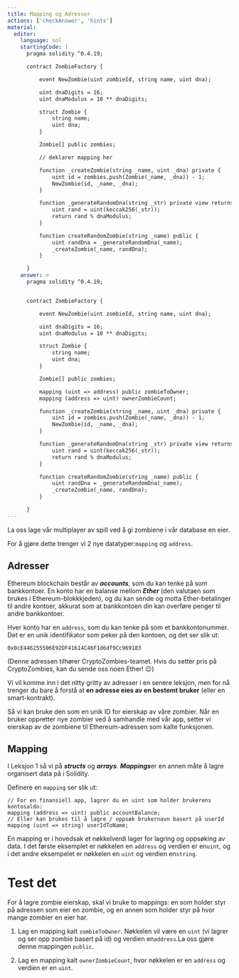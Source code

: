 ```yaml
---
title: Mapping og Adresser
actions: ['checkAnswer', 'hints']
material:
  editor:
    language: sol
    startingCode: |
      pragma solidity ^0.4.19;

      contract ZombieFactory {

          event NewZombie(uint zombieId, string name, uint dna);

          uint dnaDigits = 16;
          uint dnaModulus = 10 ** dnaDigits;

          struct Zombie {
              string name;
              uint dna;
          }

          Zombie[] public zombies;

          // deklarer mapping her

          function _createZombie(string _name, uint _dna) private {
              uint id = zombies.push(Zombie(_name, _dna)) - 1;
              NewZombie(id, _name, _dna);
          } 

          function _generateRandomDna(string _str) private view returns (uint) {
              uint rand = uint(keccak256(_str));
              return rand % dnaModulus;
          }

          function createRandomZombie(string _name) public {
              uint randDna = _generateRandomDna(_name);
              _createZombie(_name, randDna);
          }

      }
    answer: >
      pragma solidity ^0.4.19;


      contract ZombieFactory {

          event NewZombie(uint zombieId, string name, uint dna);

          uint dnaDigits = 16;
          uint dnaModulus = 10 ** dnaDigits;

          struct Zombie {
              string name;
              uint dna;
          }

          Zombie[] public zombies;

          mapping (uint => address) public zombieToOwner;
          mapping (address => uint) ownerZombieCount;

          function _createZombie(string _name, uint _dna) private {
              uint id = zombies.push(Zombie(_name, _dna)) - 1;
              NewZombie(id, _name, _dna);
          } 

          function _generateRandomDna(string _str) private view returns (uint) {
              uint rand = uint(keccak256(_str));
              return rand % dnaModulus;
          }

          function createRandomZombie(string _name) public {
              uint randDna = _generateRandomDna(_name);
              _createZombie(_name, randDna);
          }

      }
---
```


La oss lage vår multiplayer av spill ved å gi zombiene i vår database en eier.

For å gjøre dette trenger vi 2 nye datatyper:`mapping` og `address`.

## Adresser

Ethereum blockchain består av ***accounts***, som du kan tenke på som bankkontoer. En konto har en balanse mellom ***Ether*** (den valutaen som brukes i Ethereum-blokkkjeden), og du kan sende og motta Ether-betalinger til andre kontoer, akkurat som at bankkontoen din kan overføre penger til andre bankkontoer.

Hver konto har en `address`, som du kan tenke på som et bankkontonummer. Det er en unik identifikator som peker på den kontoen, og det ser slik ut:

`0x0cE446255506E92DF41614C46F1d6df9Cc969183`

(Denne adressen tilhører CryptoZombies-teamet. Hvis du setter pris på CryptoZombies, kan du sende oss noen Ether! 😉)

Vi vil komme inn i det nitty gritty av adresser i en senere leksjon, men for nå trenger du bare å forstå at **en adresse eies av en bestemt bruker** (eller en smart-kontrakt).

Så vi kan bruke den som en unik ID for eierskap av våre zombier. Når en bruker oppretter nye zombier ved å samhandle med vår app, setter vi eierskap av de zombiene til Ethereum-adressen som kalte funksjonen.

## Mapping

I Leksjon 1 så vi på  ***structs*** og ***arrays***. ***Mappings***er en annen måte å lagre organisert data på i Solidity.

Definere en `mapping` ser slik ut:

```
// For en finansiell app, lagrer du en uint som holder brukerens kontosaldo:
mapping (address => uint) public accountBalance;
// Eller kan brukes til å lagre / oppsøk brukernavn basert på userId
mapping (uint => string) userIdToName;
```

En mapping er i hovedsak et nøkkelverdi lager for lagring og oppsøking av data. I det første eksemplet er nøkkelen en `address` og verdien er en`uint`, og i det andre eksempelet er nøkkelen en `uint` og verdien en`string`.


# Test det

For å lagre zombie eierskap, skal vi bruke to mappings: en som holder styr på adressen som eier en zombie, og en annen som holder styr på hvor mange zombier en eier har.

1. Lag en mapping kalt `zombieToOwner`. Nøkkelen vil være en `uint` (vi lagrer og ser opp zombie basert på id) og verdien en`address`.La oss gjøre denne mappingen `public`.

2. Lag en mapping kalt `ownerZombieCount`, hvor nøkkelen er en `address` og verdien er en `uint`.
